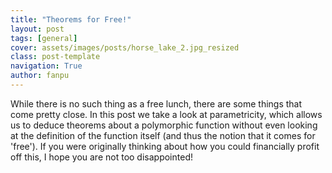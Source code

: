 ```yaml
---
title: "Theorems for Free!"
layout: post
tags: [general]
cover: assets/images/posts/horse_lake_2.jpg_resized
class: post-template
navigation: True
author: fanpu
---
```


While there is no such thing as a free lunch, there are some things that come pretty close. In this post we take a look at parametricity, which allows us to deduce theorems about a polymorphic function without even looking at the definition of the function itself (and thus the notion that it comes for 'free'). If you were originally thinking about how you could financially profit off this, I hope you are not too disappointed!
